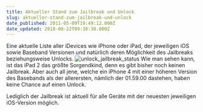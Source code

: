 ```yaml
---
title: Aktueller Stand zum Jailbreak und Unlock
slug: aktueller-stand-zum-jailbreak-und-unlock
date_published: 2011-05-09T19:49:12.000Z
date_updated: 2018-08-22T09:38:38.000Z
---
```


Eine aktuelle Liste aller iDevices wie iPhone oder iPad, der jeweiligen iOS sowie Baseband Versionen und natürlich deren Möglichkeit des Jailbreaks beziehungsweise Unlocks.
![unlock_jailbreak_status](//picdump.thafaker.de/2011/05/unlock_jailbreak_status.png)
Wie man sehen kann, ist das iPad 2 das größte Sorgendkind, denn es gibt bisher noch keinen Jailbreak. Aber auch all jene, welche ein iPhone 4 mit einer höheren Version des Basebands als der allerersten, nämlich der 01.59.00 dastehen, haben keine Chance auf einen Unlock.

Lediglich der Jailbreak ist aktuell für alle Geräte mit der neuesten jeweiligen iOS-Version möglich.
